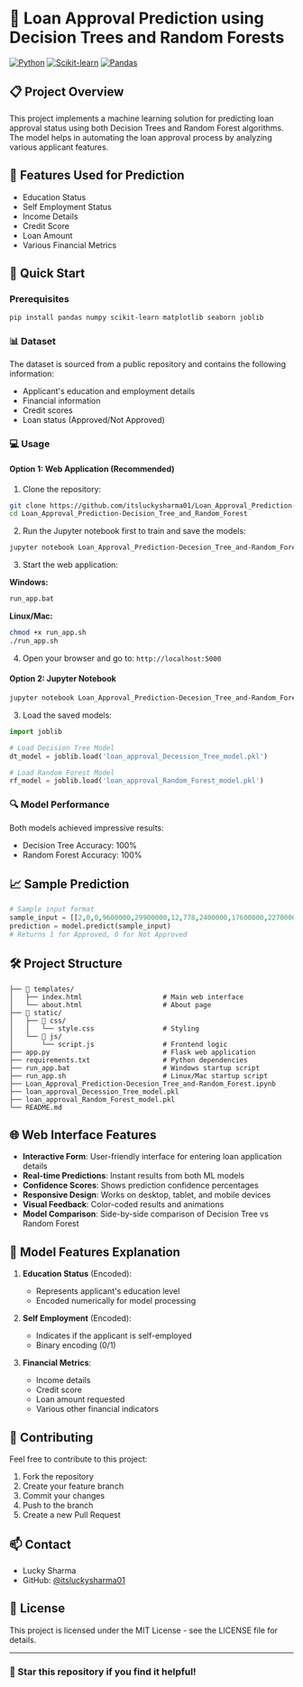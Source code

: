 # 🏦 Loan Approval Prediction using Decision Trees and Random Forests

[![Python](https://img.shields.io/badge/Python-3.7+-blue.svg)](https://www.python.org/downloads/)
[![Scikit-learn](https://img.shields.io/badge/Scikit--learn-Latest-orange.svg)](https://scikit-learn.org/stable/)
[![Pandas](https://img.shields.io/badge/Pandas-Latest-green.svg)](https://pandas.pydata.org/)

## 📋 Project Overview

This project implements a machine learning solution for predicting loan approval status using both Decision Trees and Random Forest algorithms. The model helps in automating the loan approval process by analyzing various applicant features.

## 🎯 Features Used for Prediction

- Education Status
- Self Employment Status
- Income Details
- Credit Score
- Loan Amount
- Various Financial Metrics

## 🚀 Quick Start

### Prerequisites

```bash
pip install pandas numpy scikit-learn matplotlib seaborn joblib
```

### 📊 Dataset

The dataset is sourced from a public repository and contains the following information:

- Applicant's education and employment details
- Financial information
- Credit scores
- Loan status (Approved/Not Approved)

### 💻 Usage

#### Option 1: Web Application (Recommended)

1. Clone the repository:

```bash
git clone https://github.com/itsluckysharma01/Loan_Approval_Prediction-Decision_Tree_and_Random_Forest.git
cd Loan_Approval_Prediction-Decision_Tree_and_Random_Forest
```

2. Run the Jupyter notebook first to train and save the models:

```bash
jupyter notebook Loan_Approval_Prediction-Decesion_Tree_and-Random_Forest.ipynb
```

3. Start the web application:

**Windows:**

```bash
run_app.bat
```

**Linux/Mac:**

```bash
chmod +x run_app.sh
./run_app.sh
```

4. Open your browser and go to: `http://localhost:5000`

#### Option 2: Jupyter Notebook

```bash
jupyter notebook Loan_Approval_Prediction-Decesion_Tree_and-Random_Forest.ipynb
```

3. Load the saved models:

```python
import joblib

# Load Decision Tree Model
dt_model = joblib.load('loan_approval_Decession_Tree_model.pkl')

# Load Random Forest Model
rf_model = joblib.load('loan_approval_Random_Forest_model.pkl')
```

### 🔍 Model Performance

Both models achieved impressive results:

- Decision Tree Accuracy: 100%
- Random Forest Accuracy: 100%

## 📈 Sample Prediction

```python
# Sample input format
sample_input = [[2,0,0,9600000,29900000,12,778,2400000,17600000,22700000,8000000]]
prediction = model.predict(sample_input)
# Returns 1 for Approved, 0 for Not Approved
```

## 🛠️ Project Structure

```
├── 📁 templates/
│   ├── index.html                    # Main web interface
│   └── about.html                    # About page
├── 📁 static/
│   ├── 📁 css/
│   │   └── style.css                 # Styling
│   └── 📁 js/
│       └── script.js                 # Frontend logic
├── app.py                            # Flask web application
├── requirements.txt                  # Python dependencies
├── run_app.bat                       # Windows startup script
├── run_app.sh                        # Linux/Mac startup script
├── Loan_Approval_Prediction-Decesion_Tree_and-Random_Forest.ipynb
├── loan_approval_Decession_Tree_model.pkl
├── loan_approval_Random_Forest_model.pkl
└── README.md
```

## 🌐 Web Interface Features

- **Interactive Form**: User-friendly interface for entering loan application details
- **Real-time Predictions**: Instant results from both ML models
- **Confidence Scores**: Shows prediction confidence percentages
- **Responsive Design**: Works on desktop, tablet, and mobile devices
- **Visual Feedback**: Color-coded results and animations
- **Model Comparison**: Side-by-side comparison of Decision Tree vs Random Forest

## 📝 Model Features Explanation

1. **Education Status** (Encoded):

   - Represents applicant's education level
   - Encoded numerically for model processing

2. **Self Employment** (Encoded):

   - Indicates if the applicant is self-employed
   - Binary encoding (0/1)

3. **Financial Metrics**:
   - Income details
   - Credit score
   - Loan amount requested
   - Various other financial indicators

## 🤝 Contributing

Feel free to contribute to this project:

1. Fork the repository
2. Create your feature branch
3. Commit your changes
4. Push to the branch
5. Create a new Pull Request

## 📫 Contact

- Lucky Sharma
- GitHub: [@itsluckysharma01](https://github.com/itsluckysharma01)

## 📜 License

This project is licensed under the MIT License - see the LICENSE file for details.

---

### 🌟 Star this repository if you find it helpful!

